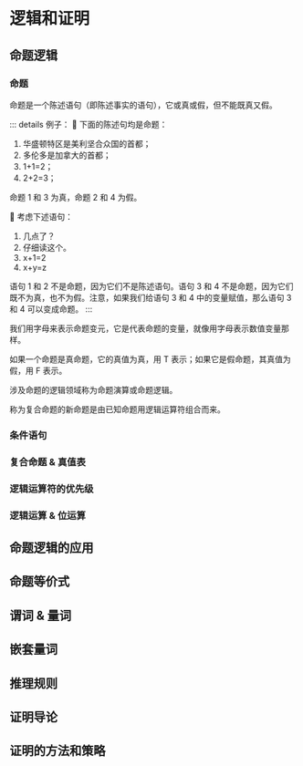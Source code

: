 # 逻辑和证明

## 命题逻辑

### 命题

命题是一个陈述语句（即陈述事实的语句），它或真或假，但不能既真又假。

::: details 例子：
🌰 下面的陈述句均是命题：

1. 华盛顿特区是美利坚合众国的首都；
2. 多伦多是加拿大的首都；
3. 1+1=2；
4. 2+2=3；

命题 1 和 3 为真，命题 2 和 4 为假。

🌰 考虑下述语句：

1. 几点了？
2. 仔细读这个。
3. x+1=2
4. x+y=z

语句 1 和 2 不是命题，因为它们不是陈述语句。语句 3 和 4 不是命题，因为它们既不为真，也不为假。注意，如果我们给语句 3 和 4 中的变量赋值，那么语句 3 和 4 可以变成命题。
:::

我们用字母来表示命题变元，它是代表命题的变量，就像用字母表示数值变量那样。

如果一个命题是真命题，它的真值为真，用 T 表示；如果它是假命题，其真值为假，用 F 表示。

涉及命题的逻辑领域称为命题演算或命题逻辑。

称为复合命题的新命题是由已知命题用逻辑运算符组合而来。

### 条件语句

### 复合命题 & 真值表

### 逻辑运算符的优先级

### 逻辑运算 & 位运算

## 命题逻辑的应用

## 命题等价式

## 谓词 & 量词

## 嵌套量词

## 推理规则

## 证明导论

## 证明的方法和策略
